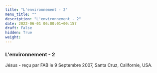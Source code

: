 ```yaml
---
title: "L'environnement - 2"
menu_title: ""
description: "L'environnement - 2"
date: 2022-06-01 06:00:01+00:157
draft: False
hidden: True
weight:
---
```

### L'environnement - 2

Jésus - reçu par FAB le 9 Septembre 2007, Santa Cruz, Californie, USA.




